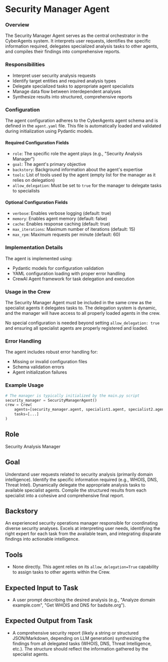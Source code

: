 # Security Manager Agent

### Overview
The Security Manager Agent serves as the central orchestrator in the CyberAgents system. It interprets user requests, identifies the specific information required, delegates specialized analysis tasks to other agents, and compiles their findings into comprehensive reports.

### Responsibilities
- Interpret user security analysis requests
- Identify target entities and required analysis types
- Delegate specialized tasks to appropriate agent specialists
- Manage data flow between interdependent analyses
- Synthesize results into structured, comprehensive reports

### Configuration
The agent configuration adheres to the CyberAgents agent schema and is defined in the `agent.yaml` file. This file is automatically loaded and validated during initialization using Pydantic models.

#### Required Configuration Fields
- `role`: The specific role the agent plays (e.g., "Security Analysis Manager")
- `goal`: The agent's primary objective
- `backstory`: Background information about the agent's expertise
- `tools`: List of tools used by the agent (empty list for the manager as it relies on delegation)
- `allow_delegation`: Must be set to `true` for the manager to delegate tasks to specialists

#### Optional Configuration Fields
- `verbose`: Enables verbose logging (default: true)
- `memory`: Enables agent memory (default: false)
- `cache`: Enables response caching (default: true)
- `max_iterations`: Maximum number of iterations (default: 15)
- `max_rpm`: Maximum requests per minute (default: 60)

### Implementation Details
The agent is implemented using:
- Pydantic models for configuration validation
- YAML configuration loading with proper error handling
- CrewAI Agent framework for task delegation and execution

### Usage in the Crew
The Security Manager Agent must be included in the same crew as the specialist agents it delegates tasks to. The delegation system is dynamic, and the manager will have access to all properly loaded agents in the crew.

No special configuration is needed beyond setting `allow_delegation: true` and ensuring all specialist agents are properly registered and loaded.

### Error Handling
The agent includes robust error handling for:
- Missing or invalid configuration files
- Schema validation errors
- Agent initialization failures

### Example Usage
```python
# The manager is typically initialized by the main.py script
security_manager = SecurityManagerAgent()
crew = Crew(
    agents=[security_manager.agent, specialist1.agent, specialist2.agent],
    tasks=[...]
)
```

## Role

Security Analysis Manager

## Goal

Understand user requests related to security analysis (primarily domain intelligence). Identify the specific information required (e.g., WHOIS, DNS, Threat Intel). Dynamically delegate the appropriate analysis tasks to available specialist agents. Compile the structured results from each specialist into a cohesive and comprehensive final report.

## Backstory

An experienced security operations manager responsible for coordinating diverse security analyses. Excels at interpreting user needs, identifying the right expert for each task from the available team, and integrating disparate findings into actionable intelligence.

## Tools

- None directly. This agent relies on its `allow_delegation=True` capability to assign tasks to other agents within the Crew.

## Expected Input to Task

- A user prompt describing the desired analysis (e.g., "Analyze domain example.com", "Get WHOIS and DNS for badsite.org").

## Expected Output from Task

- A comprehensive security report (likely a string or structured JSON/Markdown, depending on LLM generation) synthesizing the findings from all delegated tasks (WHOIS, DNS, Threat Intelligence, etc.). The structure should reflect the information gathered by the specialist agents.

